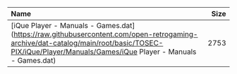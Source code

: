 |Name|Size|
|:---|---:|
|[iQue Player - Manuals - Games.dat](https://raw.githubusercontent.com/open-retrogaming-archive/dat-catalog/main/root/basic/TOSEC-PIX/iQue/Player/Manuals/Games/iQue Player - Manuals - Games.dat)|2753|
